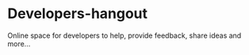 # Developers-hangout
Online space for developers to help, provide feedback, share ideas and more...
